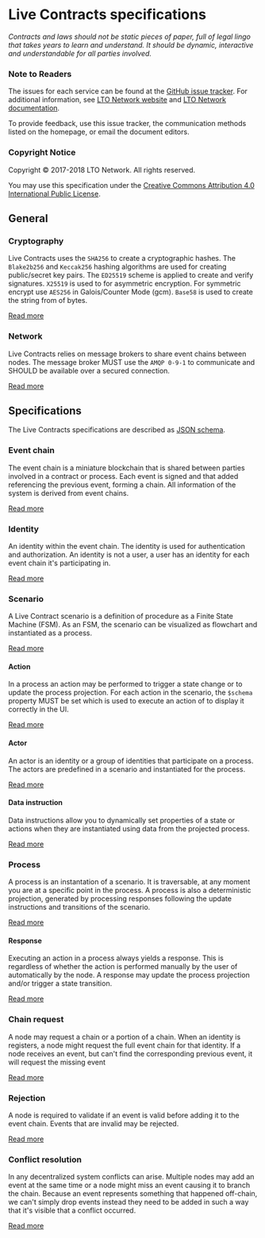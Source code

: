 # Live Contracts specifications

_Contracts and laws should not be static pieces of paper, full of legal lingo that takes years to learn and understand. It should be dynamic, interactive and understandable for all parties involved._

### Note to Readers

The issues for each service can be found at the [GitHub issue tracker](https://github.com/legalthings/livecontracts-specs/issues). For additional information, see [LTO Network website](https://lto.network) and [LTO Network documentation](https://docs.lto.network).

To provide feedback, use this issue tracker, the communication methods listed on the homepage, or email the document editors.

### Copyright Notice

Copyright © 2017-2018 LTO Network. All rights reserved.

You may use this specification under the [Creative Commons Attribution 4.0 International Public License](https://raw.githubusercontent.com/legalthings/livecontracts-specifications/master/LICENSE).

## General

### Cryptography

Live Contracts uses the `SHA256` to create a cryptographic hashes. The `Blake2b256` and `Keccak256` hashing algorithms are used for creating public/secret key pairs. The `ED25519` scheme is applied to create and verify signatures. `X25519` is used to for asymmetric encryption. For symmetric encrypt use `AES256` in Galois/Counter Mode \(gcm\). `Base58` is used to create the string from of bytes.

[Read more](cryptography.md)

### Network

Live Contracts relies on message brokers to share event chains between nodes. The message broker MUST use the `AMQP 0-9-1` to communicate and SHOULD be available over a secured connection.

[Read more](key-concepts/event-chain-service/network/)

## Specifications

The Live Contracts specifications are described as [JSON schema](http://json-schema.org/).

### Event chain

The event chain is a miniature blockchain that is shared between parties involved in a contract or process. Each event is signed and that added referencing the previous event, forming a chain. All information of the system is derived from event chains.

[Read more](key-concepts/event-chain-service/events/)

### Identity

An identity within the event chain. The identity is used for authentication and authorization. An identity is not a user, a user has an identity for each event chain it's participating in.

[Read more](key-concepts/event-chain-service/identity.md)

### Scenario

A Live Contract scenario is a definition of procedure as a Finite State Machine \(FSM\). As an FSM, the scenario can be visualized as flowchart and instantiated as a process.

[Read more](key-concepts/workflow-engine/scenario/)

#### Action

In a process an action may be performed to trigger a state change or to update the process projection. For each action in the scenario, the `$schema` property MUST be set which is used to execute an action of to display it correctly in the UI.

[Read more](key-concepts/workflow-engine/scenario/action.md)

#### Actor

An actor is an identity or a group of identities that participate on a process. The actors are predefined in a scenario and instantiated for the process.

[Read more](key-concepts/workflow-engine/scenario/actor.md)

#### Data instruction

Data instructions allow you to dynamically set properties of a state or actions when they are instantiated using data from the projected process.

[Read more](key-concepts/workflow-engine/scenario/data-instruction.md)

### Process

A process is an instantation of a scenario. It is traversable, at any moment you are at a specific point in the process. A process is also a deterministic projection, generated by processing responses following the update instructions and transitions of the scenario.

[Read more](key-concepts/workflow-engine/process.md)

#### Response

Executing an action in a process always yields a response. This is regardless of whether the action is performed manually by the user of automatically by the node. A response may update the process projection and/or trigger a state transition.

[Read more]()

### Chain request

A node may request a chain or a portion of a chain. When an identity is registers, a node might request the full event chain for that identity. If a node receives an event, but can't find the corresponding previous event, it will request the missing event

[Read more](key-concepts/event-chain-service/network/chain-request.md)

### Rejection

A node is required to validate if an event is valid before adding it to the event chain. Events that are invalid may be rejected.

[Read more]()

### Conflict resolution

In any decentralized system conflicts can arise. Multiple nodes may add an event at the same time or a node might miss an event causing it to branch the chain. Because an event represents something that happened off-chain, we can't simply drop events instead they need to be added in such a way that it's visible that a conflict occurred.

[Read more](key-concepts/event-chain-service/network/conflict-resolution.md)

